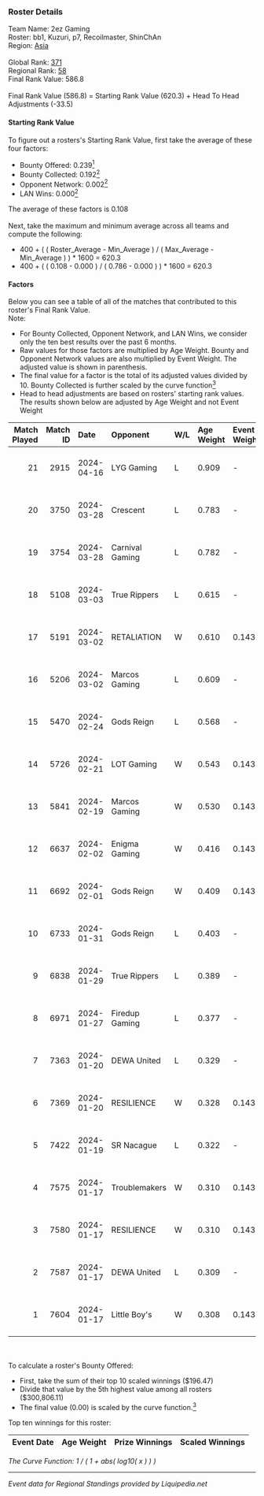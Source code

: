 ### Roster Details<br />
Team Name: 2ez Gaming<br />
Roster: bb1, Kuzuri, p7, Recoilmaster, ShinChAn<br />
Region: [Asia]( ../standings_asia.md)<br />
<br />
Global Rank: [371](../standings_global.md)<br />
Regional Rank: [58]( ../standings_asia.md)<br />
Final Rank Value:  586.8<br />
<br />
Final Rank Value (586.8) = Starting Rank Value (620.3) + Head To Head Adjustments (-33.5)<br />

#### Starting Rank Value<br />
To figure out a rosters's Starting Rank Value, first take the average of these four factors:<br />
- Bounty Offered: 0.239[<sup>1</sup>](#table2)
- Bounty Collected: 0.192[<sup>2</sup>](#table1)
- Opponent Network: 0.002[<sup>2</sup>](#table1)
- LAN Wins: 0.000[<sup>2</sup>](#table1)

The average of these factors is 0.108<br />
<br />
Next, take the maximum and minimum average across all teams and compute the following:<br />
- 400 + ( ( Roster_Average - Min_Average ) / ( Max_Average - Min_Average ) ) * 1600 = 620.3
- 400 + ( ( 0.108 - 0.000 ) / ( 0.786 - 0.000 ) ) * 1600 = 620.3


#### Factors<br />
Below you can see a table of all of the matches that contributed to this roster's Final Rank Value.<br />
Note:<br />

- For Bounty Collected, Opponent Network, and LAN Wins, we consider only the ten best results over the past 6 months.
- Raw values for those factors are multiplied by Age Weight. Bounty and Opponent Network values are also multiplied by Event Weight. The adjusted value is shown in parenthesis.
- The final value for a factor is the total of its adjusted values divided by 10. Bounty Collected is further scaled by the curve function[<sup>3</sup>](#curveFunction)
- Head to head adjustments are based on rosters' starting rank values. The results shown below are adjusted by Age Weight and not Event Weight
<span id="table1"></span><br />


| Match Played | Match ID | Date       | Opponent        | W/L | Age Weight | Event Weight | Bounty Collected | Opponent Network | LAN Wins  | H2H Adj. | Roster                                   |
| -: | -: | :- | :- | :- | :- | :- | :- | :- | :- | -: | :- |
|           21 |     2915 | 2024-04-16 | LYG Gaming      | L   | 0.909      | -            | -                | -                | -         |    -8.09 | bb1, Kuzuri, p7, Recoilmaster, ShinChAn  |
|           20 |     3750 | 2024-03-28 | Crescent        | L   | 0.783      | -            | -                | -                | -         |   -15.94 | bb1, Kuzuri, p7, Recoilmaster, ShinChAn  |
|           19 |     3754 | 2024-03-28 | Carnival Gaming | L   | 0.782      | -            | -                | -                | -         |   -12.42 | bb1, Kuzuri, p7, Recoilmaster, ShinChAn  |
|           18 |     5108 | 2024-03-03 | True Rippers    | L   | 0.615      | -            | -                | -                | -         |    -6.16 | bb1, IFRAGEZ, p7, RecoilMaster, ShinChAn |
|           17 |     5191 | 2024-03-02 | RETALIATION     | W   | 0.610      | 0.143        | 0.000 (0.000)    | 0.000 (0.000)    | 0 (0.000) |     4.17 | bb1, IFRAGEZ, p7, RecoilMaster, ShinChAn |
|           16 |     5206 | 2024-03-02 | Marcos Gaming   | L   | 0.609      | -            | -                | -                | -         |    -8.51 | bb1, IFRAGEZ, p7, RecoilMaster, ShinChAn |
|           15 |     5470 | 2024-02-24 | Gods Reign      | L   | 0.568      | -            | -                | -                | -         |    -3.50 | bb1, IFRAGEZ, p7, RecoilMaster, ShinChAn |
|           14 |     5726 | 2024-02-21 | LOT Gaming      | W   | 0.543      | 0.143        | 0.000 (0.000)    | 0.014 (0.001)    | 0 (0.000) |     5.76 | bb1, iFRAGEZ, p7, Recoilmaster, ShinChAn |
|           13 |     5841 | 2024-02-19 | Marcos Gaming   | W   | 0.530      | 0.143        | 0.001 (0.000)    | 0.091 (0.007)    | 0 (0.000) |     9.46 | bb1, iFRAGEZ, p7, Recoilmaster, ShinChAn |
|           12 |     6637 | 2024-02-02 | Enigma Gaming   | W   | 0.416      | 0.143        | 0.004 (0.000)    | 0.035 (0.002)    | 0 (0.000) |     7.51 | bb1, IFRAGEZ, p7, RecoilMaster, ShinChAn |
|           11 |     6692 | 2024-02-01 | Gods Reign      | W   | 0.409      | 0.143        | 0.004 (0.000)    | 0.105 (0.006)    | 0 (0.000) |     8.14 | bb1, IFRAGEZ, p7, RecoilMaster, ShinChAn |
|           10 |     6733 | 2024-01-31 | Gods Reign      | L   | 0.403      | -            | -                | -                | -         |    -2.00 | bb1, IFRAGEZ, p7, RecoilMaster, ShinChAn |
|            9 |     6838 | 2024-01-29 | True Rippers    | L   | 0.389      | -            | -                | -                | -         |    -3.46 | bb1, IFRAGEZ, p7, RecoilMaster, ShinChAn |
|            8 |     6971 | 2024-01-27 | Firedup Gaming  | L   | 0.377      | -            | -                | -                | -         |    -6.32 | bb1, IFRAGEZ, p7, RecoilMaster, ShinChAn |
|            7 |     7363 | 2024-01-20 | DEWA United     | L   | 0.329      | -            | -                | -                | -         |    -3.83 | bb1, IFRAGEZ, p7, RecoilMaster, ShinChAn |
|            6 |     7369 | 2024-01-20 | RESILIENCE      | W   | 0.328      | 0.143        | 0.000 (0.000)    | 0.008 (0.000)    | 0 (0.000) |     2.27 | bb1, IFRAGEZ, p7, RecoilMaster, ShinChAn |
|            5 |     7422 | 2024-01-19 | SR Nacague      | L   | 0.322      | -            | -                | -                | -         |    -6.85 | bb1, IFRAGEZ, p7, RecoilMaster, ShinChAn |
|            4 |     7575 | 2024-01-17 | Troublemakers   | W   | 0.310      | 0.143        | 0.000 (0.000)    | 0.087 (0.004)    | 0 (0.000) |     5.47 | bb1, IFRAGEZ, p7, RecoilMaster, ShinChAn |
|            3 |     7580 | 2024-01-17 | RESILIENCE      | W   | 0.310      | 0.143        | 0.000 (0.000)    | 0.008 (0.000)    | 0 (0.000) |     2.24 | bb1, IFRAGEZ, p7, RecoilMaster, ShinChAn |
|            2 |     7587 | 2024-01-17 | DEWA United     | L   | 0.309      | -            | -                | -                | -         |    -3.59 | bb1, IFRAGEZ, p7, RecoilMaster, ShinChAn |
|            1 |     7604 | 2024-01-17 | Little Boy's    | W   | 0.308      | 0.143        | 0.000 (0.000)    | 0.000 (0.000)    | 0 (0.000) |     2.18 | bb1, IFRAGEZ, p7, RecoilMaster, ShinChAn |

<br />
<span id="table2"></span><br />
To calculate a roster's Bounty Offered:<br />

- First, take the sum of their top 10 scaled winnings ($196.47)
- Divide that value by the 5th highest value among all rosters ($300,806.11)
- The final value (0.00) is scaled by the curve function.[<sup>3</sup>](#curveFunction)

Top ten winnings for this roster:<br />

| Event Date | Age Weight | Prize Winnings | Scaled Winnings |
| :- | -: | :- | :- |


<span id="curveFunction"></span>_The Curve Function: 1 / ( 1 + abs( log10( x ) ) )_<br />

---
_Event data for Regional Standings provided by Liquipedia.net_<br />

